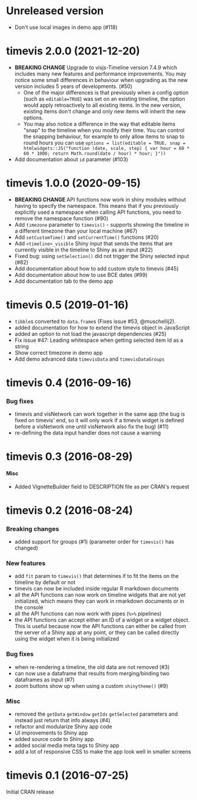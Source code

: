 # Unreleased version

- Don't use local images in demo app (#118)

# timevis 2.0.0 (2021-12-20)

- **BREAKING CHANGE** Upgrade to visjs-Timeline version 7.4.9 which includes many new features and performance improvements. You may notice some small differences in behaviour when upgrading as the new version includes 5 years of developments. (#50)
  - One of the major differences is that previously when a config option (such as `editable=TRUE`) was set on an existing timeline, the option would apply retroactively to all existing items. In the new version, existing items don't change and only new items will inherit the new options.
  - You may also notice a difference in the way that editable items "snap" to the timeline when you modify their time. You can control the snapping behaviour, for example to only allow items to snap to round hours you can use `options = list(editable = TRUE, snap = htmlwidgets::JS("function (date, scale, step) { var hour = 60 * 60 * 1000; return Math.round(date / hour) * hour; }"))`
- Add documentation about `id` parameter (#103)

# timevis 1.0.0 (2020-09-15)

- **BREAKING CHANGE** API functions now work in shiny modules without having to specify the namespace. This means that if you previously explicitly used a namespace when calling API functions, you need to remove the namespace function (#90)
- Add `timezone` parameter to `timevis()` - supports showing the timeline in a different timezone than your local machine (#67)
- Add `setCustomTime()` and `setCurrentTime()` functions (#20)
- Add `<timeline>_visible` Shiny input that sends the items that are currently visible in the timeline to Shiny as an input (#22)
- Fixed bug: using `setSelection()` did not trigger the Shiny selected input (#82)
- Add documentation about how to add custom style to timevis (#45)
- Add documentation about how to use BCE dates (#99)
- Add documentation tab to the demo app

# timevis 0.5 (2019-01-16)

- `tibble`s converted to `data.frame`s (Fixes issue #53, @muschellij2).
- added documentation for how to extend the timevis object in JavaScript
- added an option to not load the javascript dependencies (#25)
- Fix issue #47: Leading whitespace when getting selected item Id as a string
- Show correct timezone in demo app
- Add demo advanced data `timevisData` and `timevisDataGroups`

# timevis 0.4 (2016-09-16)

### Bug fixes

- timevis and visNetwork can work together in the same app (the bug is fixed on timevis' end, so it will only work if a timevis widget is defined before a visNetwork one until visNetwork also fix the bug) (#11)
- re-defining the data input handler does not cause a warning 

# timevis 0.3 (2016-08-29)

#### Misc

- Added VignetteBuilder field to DESCRIPTION file as per CRAN's request

# timevis 0.2 (2016-08-24)

### Breaking changes

- added support for groups (#1) (parameter order for `timevis()` has changed)

### New features

- add `fit` param to `timevis()` that determines if to fit the items on the timeline by default or not
- timevis can now be included inside regular R markdown documents
- all the API functions can now work on timeline widgets that are not yet initialized, which means they can work in rmarkdown documents or in the console
- all the API functions can now work with pipes (`%>%` pipelines)
- the API functions can accept either an ID of a widget or a widget object. This is useful because now the API functions can either be called from the server of a Shiny app at any point, or they can be called directly using the widget when it is being initialized

### Bug fixes

- when re-rendering a timeline, the old data are not removed (#3)
- can now use a dataframe that results from merging/binding two dataframes as input (#7)
- zoom buttons show up when using a custom `shinytheme()` (#9)

### Misc

- removed the `getData` `getWindow` `getIds` `getSelected` parameters and instead just return that info always (#4)
- refactor and modularize Shiny app code
- UI improvements to Shiny app
- added source code to Shiny app
- added social media meta tags to Shiny app 
- add a lot of responsive CSS to make the app look well in smaller screens

# timevis 0.1 (2016-07-25)

Initial CRAN release
